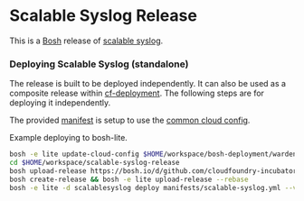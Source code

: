 # Scalable Syslog Release

This is a [Bosh](https://bosh.io) release of [scalable syslog](https://github.com/cloudfoundry-incubator/scalable-syslog).

### Deploying Scalable Syslog (standalone)

The release is built to be deployed independently. It can also be used as a composite release within [cf-deployment](https://github.com/cloudfoundry/cf-deployment). The following steps are for deploying it independently.

The provided [manifest](https://github.com/cloudfoundry-incubator/scalable-syslog-release/blob/master/manifests/scalable-syslog.yml) is setup to use the [common cloud config](https://github.com/cloudfoundry/bosh-deployment/blob/master/warden/cloud-config.yml).

Example deploying to bosh-lite.

```bash
bosh -e lite update-cloud-config $HOME/workspace/bosh-deployment/warden/cloud-config.yml
cd $HOME/workspace/scalable-syslog-release
bosh upload-release https://bosh.io/d/github.com/cloudfoundry-incubator/consul-release
bosh create-release && bosh -e lite upload-release --rebase
bosh -e lite -d scalablesyslog deploy manifests/scalable-syslog.yml --vars-store=/tmp/bosh-lite-ss.yml
```
